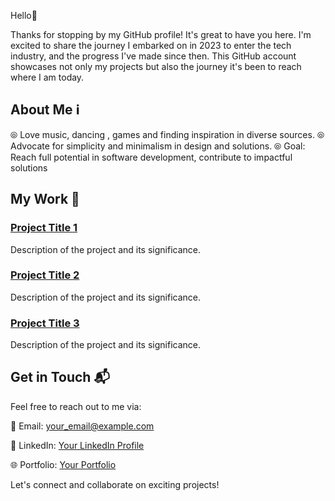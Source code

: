 Hello👋

Thanks for stopping by my GitHub profile! It's great to have you here. I'm excited to share the journey I embarked on in 2023 to enter the tech industry, and the progress I've made since then. This GitHub account showcases not only my projects but also the journey it's been to reach where I am today.

## About Me ℹ️
⦾ Love music, dancing , games and  finding inspiration in diverse sources.
⦾ Advocate for simplicity and minimalism in design and solutions.
⦾ Goal: Reach full potential in software development, contribute to impactful solutions

## My Work 💼

### [Project Title 1](link_to_project_1)

Description of the project and its significance.

### [Project Title 2](link_to_project_2)

Description of the project and its significance.

### [Project Title 3](link_to_project_3)

Description of the project and its significance.

## Get in Touch 📬

Feel free to reach out to me via:

📧 Email: [your_email@example.com](mailto:your_email@example.com)

🔗 LinkedIn: [Your LinkedIn Profile](https://www.linkedin.com/in/yourprofile)

🌐 Portfolio: [Your Portfolio](https://www.yourportfolio.com)

Let's connect and collaborate on exciting projects!
